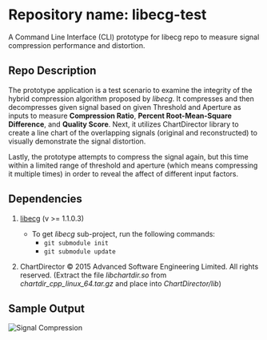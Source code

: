 # Repository name: libecg-test
A Command Line Interface (CLI) prototype for libecg repo to measure signal compression performance and distortion.

## Repo Description
The prototype application is a test scenario to examine the integrity of the hybrid compression algorithm proposed by _libecg_. It compresses and then decompresses given signal based on given Threshold and Aperture as inputs to measure __Compression Ratio__, __Percent Root-Mean-Square Difference__, and __Quality Score__. Next, it utilizes ChartDirector library to create a line chart of the overlapping signals (original and reconstructed) to visually demonstrate the signal distortion.

Lastly, the prototype attempts to compress the signal again, but this time within a limited range of threshold and aperture (which means compressing it multiple times) in order to reveal the affect of different input factors.

## Dependencies
1. [libecg](https://github.com/kamyar-nemati/libecg) (v >= 1.1.0.3)
    * To get _libecg_ sub-project, run the following commands:
        * `git submodule init`
        * `git submodule update`

2. ChartDirector © 2015 Advanced Software Engineering Limited. All rights reserved. (Extract the file _libchartdir.so_ from _chartdir_cpp_linux_64.tar.gz_ and place into _ChartDirector/lib_)

## Sample Output
![Signal Compression](https://user-images.githubusercontent.com/29518086/29853685-f23153b2-8d73-11e7-946f-dd8fa9c2256e.png "Signal Compression")
